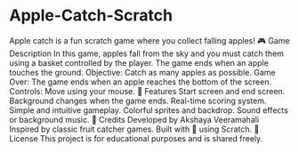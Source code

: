 # Apple-Catch-Scratch
Apple catch is a fun scratch game where you collect falling apples!
🎮 Game Description
In this game, apples fall from the sky and you must catch them using a basket controlled by the player. The game ends when an apple touches the ground.
Objective: Catch as many apples as possible.
Game Over: The game ends when an apple reaches the bottom of the screen.
Controls: Move using your mouse.
🧩 Features
Start screen and end screen.
Background changes when the game ends.
Real-time scoring system.
Simple and intuitive gameplay.
Colorful sprites and backdrop.
Sound effects or background music. 
🙌 Credits
Developed by Akshaya Veeramahali
Inspired by classic fruit catcher games.
Built with 💛 using Scratch.
📌 License
This project is for educational purposes and is shared freely.
